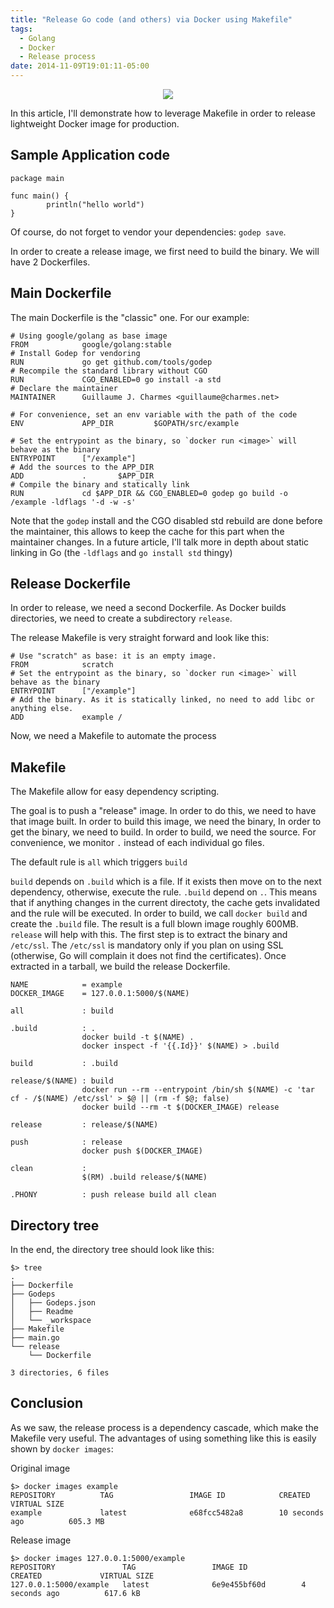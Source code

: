 ```yaml
---
title: "Release Go code (and others) via Docker using Makefile"
tags:
  - Golang
  - Docker
  - Release process
date: 2014-11-09T19:01:11-05:00
---
```


<center>
<img border="0" src="http://ddf912383141a8d7bbe4-e053e711fc85de3290f121ef0f0e3a1f.r87.cf1.rackcdn.com/docker-whale.png" />
</center>

In this article, I'll demonstrate how to leverage Makefile in order to release lightweight Docker image for production.

## Sample Application code

```golang
package main

func main() {
        println("hello world")
}
```

Of course, do not forget to vendor your dependencies: `godep save`.

In order to create a release image, we first need to build the binary. We will have 2 Dockerfiles.

## Main Dockerfile

The main Dockerfile is the "classic" one. For our example:

```plain
# Using google/golang as base image
FROM            google/golang:stable
# Install Godep for vendoring
RUN             go get github.com/tools/godep
# Recompile the standard library without CGO
RUN				CGO_ENABLED=0 go install -a std
# Declare the maintainer
MAINTAINER      Guillaume J. Charmes <guillaume@charmes.net>

# For convenience, set an env variable with the path of the code
ENV             APP_DIR         $GOPATH/src/example

# Set the entrypoint as the binary, so `docker run <image>` will behave as the binary
ENTRYPOINT      ["/example"]
# Add the sources to the APP_DIR
ADD             .       $APP_DIR
# Compile the binary and statically link
RUN             cd $APP_DIR && CGO_ENABLED=0 godep go build -o /example -ldflags '-d -w -s'
```

Note that the `godep`  install and the CGO disabled std rebuild are done before the maintainer, this allows to keep the cache for this part when the maintainer changes.
In a future article, I'll talk more in depth about static linking in Go (the `-ldflags` and `go install std` thingy)

## Release Dockerfile

In order to release, we need a second Dockerfile. As Docker builds directories, we need to create a subdirectory `release`.

The release Makefile is very straight forward and look like this:

```plain
# Use "scratch" as base: it is an empty image.
FROM            scratch
# Set the entrypoint as the binary, so `docker run <image>` will behave as the binary
ENTRYPOINT      ["/example"]
# Add the binary. As it is statically linked, no need to add libc or anything else.
ADD             example /
```

Now, we need a Makefile to automate the process

## Makefile

The Makefile allow for easy dependency scripting.

The goal is to push a "release" image. In order to do this, we need to have that image built. 
In order to build this image, we need the binary, In order to get the binary, we need to build.
In order to build, we need the source. For convenience, we monitor `.` instead of each individual go files.

The default rule is `all` which triggers `build`

`build` depends on `.build` which is a file. If it exists then move on to the next dependency, otherwise, execute the rule. `.build` depend on `.`. This means that if anything changes in the current directoty, the cache gets invalidated and the rule will be executed.
In order to build, we call `docker build` and create the `.build` file.
The result is a full blown image roughly 600MB. `release` will help with this.
The first step is to extract the binary and `/etc/ssl`. The `/etc/ssl` is mandatory only if you plan on using SSL (otherwise, Go will complain it does not find the certificates). Once extracted in a tarball, we build the release Dockerfile.

```plain
NAME            = example
DOCKER_IMAGE    = 127.0.0.1:5000/$(NAME)

all             : build

.build          : .
                docker build -t $(NAME) .
                docker inspect -f '{{.Id}}' $(NAME) > .build

build           : .build

release/$(NAME) : build
                docker run --rm --entrypoint /bin/sh $(NAME) -c 'tar cf - /$(NAME) /etc/ssl' > $@ || (rm -f $@; false)
                docker build --rm -t $(DOCKER_IMAGE) release

release         : release/$(NAME)

push            : release
                docker push $(DOCKER_IMAGE)

clean           :
                $(RM) .build release/$(NAME)

.PHONY          : push release build all clean
```

## Directory tree

In the end, the directory tree should look like this:

```plain
$> tree
.
├── Dockerfile
├── Godeps
│   ├── Godeps.json
│   ├── Readme
│   └── _workspace
├── Makefile
├── main.go
└── release
    └── Dockerfile

3 directories, 6 files
```


## Conclusion

As we saw, the release process is a dependency cascade, which make the Makefile very useful.
The advantages of using something like this is easily shown by `docker images`:

Original image
```plain
$> docker images example
REPOSITORY          TAG                 IMAGE ID            CREATED             VIRTUAL SIZE
example             latest              e68fcc5482a8        10 seconds ago          605.3 MB
```

Release image
```plain
$> docker images 127.0.0.1:5000/example
REPOSITORY               TAG                 IMAGE ID            CREATED             VIRTUAL SIZE
127.0.0.1:5000/example   latest              6e9e455bf60d        4 seconds ago          617.6 kB
```
